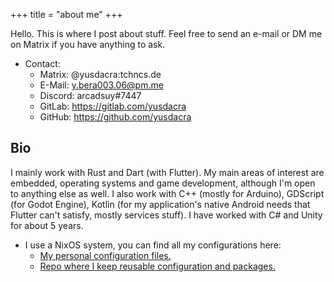 +++
title = "about me"
+++

Hello. This is where I post about stuff.
Feel free to send an e-mail or DM me on Matrix if you have anything to ask.

+ Contact:
  - Matrix: @yusdacra:tchncs.de
  - E-Mail: y.bera003.06@pm.me
  - Discord: arcadsuy#7447
  - GitLab: <https://gitlab.com/yusdacra>
  - GitHub: <https://github.com/yusdacra>

## Bio
I mainly work with Rust and Dart (with Flutter). My main areas of interest are
embedded, operating systems and game development, although I'm open to
anything else as well. I also work with C++ (mostly for Arduino), 
GDScript (for Godot Engine), Kotlin (for my application's native Android
needs that Flutter can't satisfy, mostly services stuff). I have worked with C# and Unity
for about 5 years.

+ I use a NixOS system, you can find all my configurations here:
  - [My personal configuration files.](https://gitlab.com/yusdacra/nixos-config)
  - [Repo where I keep reusable configuration and packages.](https://gitlab.com/yusdacra/nix-exprs)
